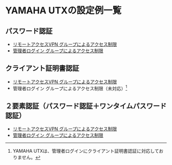 # YAMAHA UTXの設定例一覧
## パスワード認証
* [リモートアクセスVPN グループによるアクセス制限](vpn-group-password.md)
* [管理者ログイン グループによるアクセス制限](adminlogin-group-password.md)

## クライアント証明書認証
* [リモートアクセスVPN グループによるアクセス制限](vpn-group-cert.md)
* 管理者ログイン グループによるアクセス制限（未対応）[^1]

[^1]:YAMAHA UTXは、管理者ログインにクライアント証明書認証に対応しておりません。

## ２要素認証（パスワード認証＋ワンタイムパスワード認証）
* [リモートアクセスVPN グループによるアクセス制限](vpn-group-otp.md)
* [管理者ログイン グループによるアクセス制限](adminlogin-group-otp.md)